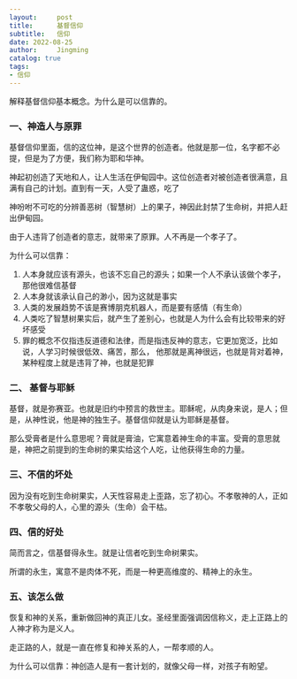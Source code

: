 ```yaml
---
layout:     post
title:      基督信仰
subtitle:   信仰
date: 2022-08-25
author:     Jingming
catalog: true
tags: 
- 信仰
---
```


解释基督信仰基本概念。为什么是可以信靠的。

### 一、神造人与原罪

基督信仰里面，信的这位神，是这个世界的创造者。他就是那一位，名字都不必提，但是为了方便，我们称为耶和华神。

神起初创造了天地和人，让人生活在伊甸园中。这位创造者对被创造者很满意，且满有自己的计划。直到有一天，人受了蛊惑，吃了

神吩咐不可吃的分辨善恶树（智慧树）上的果子，神因此封禁了生命树，并把人赶出伊甸园。

由于人违背了创造者的意志，就带来了原罪。人不再是一个孝子了。

为什么可以信靠：
1. 人本身就应该有源头，也该不忘自己的源头；如果一个人不承认该做个孝子，那他很难信基督
2. 人本身就该承认自己的渺小，因为这就是事实
3. 人类的发展趋势不该是赛博朋克机器人，而是要有感情（有生命）
4. 人类吃了智慧树果实后，就产生了差别心，也就是人为什么会有比较带来的好坏感受
5. 罪的概念不仅指违反道德和法律，而是指违反神的意志，它更加宽泛，比如说，人学习时候很低效、痛苦，那么，
   他那就是离神很远，也就是背对着神，某种程度上就是违背了神，也就是犯罪


### 二、 基督与耶稣

基督，就是弥赛亚。也就是旧约中预言的救世主。耶稣呢，从肉身来说，是人；但是，从神性说，他是神的独生子。基督信仰就是认为耶稣是基督。

那么受膏者是什么意思呢？膏就是膏油，它寓意着神生命的丰富。受膏的意思就是，神把之前提到的生命树的果实给这个人吃，让他获得生命的力量。

### 三、不信的坏处

因为没有吃到生命树果实，人天性容易走上歪路，忘了初心。不孝敬神的人，正如不孝敬父母的人，心里的源头（生命）会干枯。

### 四、信的好处

简而言之，信基督得永生。就是让信者吃到生命树果实。

所谓的永生，寓意不是肉体不死，而是一种更高维度的、精神上的永生。

### 五、该怎么做

恢复和神的关系，重新做回神的真正儿女。圣经里面强调因信称义，走上正路上的人神才称为是义人。

走正路的人，就是一直在修复和神关系的人，一帮孝顺的人。

为什么可以信靠：神创造人是有一套计划的，就像父母一样，对孩子有盼望。







